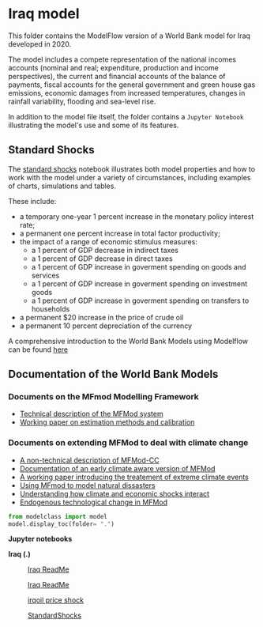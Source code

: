 # Iraq model 

This folder contains the ModelFlow version of a World Bank model for Iraq developed in 2020.

The model includes a compete representation of the national incomes accounts (nominal and real; expenditure, production and income perspectives), the current and financial accounts of the balance of payments, fiscal accounts for the general government and green house gas emissions, economic damages from increased temperatures, changes in rainfall variability, flooding and sea-level rise.

In addition to the model file itself, the folder contains a `Jupyter Notebook` illustrating the model's use and some of its features.

## Standard Shocks

The [standard shocks](standardshock.ipynb) notebook illustrates both model properties and how to work with the model under a variety of circumstances, including examples of charts, simulations and tables.

These include:
* a temporary one-year 1 percent increase in the monetary policy interest rate;
* a permanent one percent increase in total factor productivity;
* the impact of a range of economic stimulus measures:
    * a 1 percent of GDP decrease in indirect taxes
    * a 1 percent of GDP decrease in direct taxes
    * a 1 percent of GDP increase in goverment spending on goods and services
    * a 1 percent of GDP increase in goverment spending on investment goods
    * a 1 percent of GDP increase in goverment spending on transfers to households
* a permanent $20 increase in the price of crude oil
* a permanent 10 percent depreciation of the currency

A comprehensive introduction to the World Bank Models using Modelflow can be found [here](http:\\WorldBank_ModelFlow.github.com)

## Documentation of the World Bank Models 

### Documents on the MFmod Modelling Framework
* [Technical description of the MFMod system](https://documents1.worldbank.org/curated/ar/294311565103938951/pdf/The-World-Bank-Macro-Fiscal-Model-Technical-Description.pdf)
* [Working paper on estimation methods and calibration](https://documents1.worldbank.org/curated/en/662391562848917501/pdf/Estimating-and-Calibrating-MFMod-A-Panel-Data-Approach-to-Identifying-the-Parameters-of-Data-Poor-Countries-in-the-World-Banks-Structural-Macro-Model.pdf)

### Documents on extending MFMod to deal with climate change
* [A non-technical description of MFMod-CC](http://documents1.worldbank.org/curated/en/099032024143519428/pdf/P1798481f736a60901926013064b52193a2.pdf)
* [Documentation of an early climate aware version of MFMod](https://documents1.worldbank.org/curated/en/747101632403308927/pdf/Climate-Modeling-for-Macroeconomic-Policy-A-Case-Study-for-Pakistan.pdf)
* [A working paper introducing the treatement of extreme climate events](https://documents1.worldbank.org/curated/en/593351609776234361/pdf/Macroeconomic-Modeling-of-Managing-Hurricane-Damage-in-the-Caribbean-The-Case-of-Jamaica.pdf)
* [Using MFmod to model natural dissasters](https://openknowledge.worldbank.org/entities/publication/a6c7acdd-0213-530b-b221-7123aefdfb77)
* [Understanding how climate and economic shocks interact](https://www.preventionweb.net/media/95107/download?startDownload=20250110)
* [Endogenous technological change in MFMod](https://documents.worldbank.org/en/publication/documents-reports/documentdetail/099735005082423970/IDU117d8923a1226614d42196d115fb48f7c219b)


```python
from modelclass import model 
model.display_toc(folder= ".")
```


**Jupyter notebooks**



<b>Iraq (.)</b>



&nbsp; &nbsp; &nbsp; &nbsp; &nbsp; <a href="Iraq ReadMe.ipynb" target="_blank">Iraq ReadMe</a>



&nbsp; &nbsp; &nbsp; &nbsp; &nbsp; <a href="Iraq ReadMe.ipynb" target="_blank">Iraq ReadMe</a>



&nbsp; &nbsp; &nbsp; &nbsp; &nbsp; <a href="irqoil price shock.ipynb" target="_blank">irqoil price shock</a>



&nbsp; &nbsp; &nbsp; &nbsp; &nbsp; <a href="StandardShocks.ipynb" target="_blank">StandardShocks</a>



```python

```
